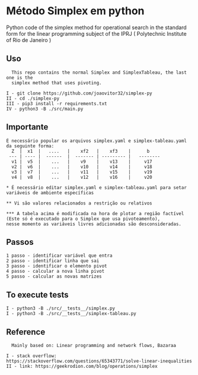 # Método Simplex em python

Python code of the simplex method for operational search in the standard form for the linear programming subject of the IPRJ ( Polytechnic Institute of Rio de Janeiro )

## Uso

```
  This repo contains the normal Simplex and SimplexTableau, the last one is the 
  simplex method that uses pivoting.
```

```
I - git clone https://github.com/joaovitor32/simplex-py
II - cd ./simplex-py
III - pip3 install -r requirements.txt
IV - python3 -B ./src/main.py
```

## Importante
```
É necessário popular os arquivos simplex.yaml e simplex-tableau.yaml da seguinte forma:
  Z  |  x1  |   ....   |    xf2   |    xf3    |      b   
 --- | ---- |  ------  |  ------- | --------- |   --------
  v1 |  v5  |    ...   |    v9    |    v13    |     v17 
  v2 |  v6  |    ...   |    v10   |    v14    |     v18 
  v3 |  v7  |    ...   |    v11   |    v15    |     v19 
  v4 |  v8  |    ...   |    v12   |    v16    |     v20 

* É necessário editar simplex.yaml e simplex-tableau.yaml para setar variáveis de ambiente específicas

** Vi são valores relacionados a restrição ou relativos

*** A tabela acima é modificada na hora de plotar a região factível (Este só é executado para o Simplex que usa pivoteamento),
nesse momento as variáveis livres adicionadas são desconsideradas.

```
## Passos

```
1 passo - identificar variável que entra
2 passo - identificar linha que sai   
3 passo - identificar o elemento pivot
4 passo - calcular a nova linha pivot
5 passo - calcular as novas matrizes
``` 

## To execute tests

```
I - python3 -B ./src/__tests__/simplex.py 
I - python3 -B ./src/__tests__/simplex-tableau.py 
```


## Reference

```
  Mainly based on: Linear programming and network flows, Bazaraa
```

```
I - stack overflow: https://stackoverflow.com/questions/65343771/solve-linear-inequalities
II - link: https://geekrodion.com/blog/operations/simplex
```
